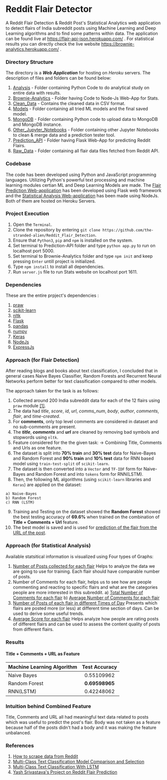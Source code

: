 # Reddit Flair Detector

A Reddit Flair Detection & Reddit Post's Statistical Analytics web application to detect flairs of India subreddit posts using Machine Learning and Deep Learning algorithms and to find some patterns within data. The application can be found live at https://flair-api-json.herokuapp.com/ .
For statistical results you can directly check the live website https://brownie-analytics.herokuapp.com/ .

### Directory Structure

The directory is a ***Web Application*** for hosting on *Heroku* servers. The description of files and folders can be found below:

  1. [Analysis](https://github.com/the-stranded-alien/Reddit_Flair_Detection/tree/master/Analysis) - Folder containing Python Code to do analytical study on entire data with results.
  2. [Brownie-Analytics](https://github.com/the-stranded-alien/Reddit_Flair_Detection/tree/master/Brownie-Analytics) - Folder having Code to Node-Js Web-App for Stats.
  3. [Clean_Data](https://github.com/the-stranded-alien/Reddit_Flair_Detection/tree/master/Clean_Data) - Contains the cleaned data in CSV format.
  4. [Models](https://github.com/the-stranded-alien/Reddit_Flair_Detection/tree/master/Models) - Folder containing all tried ML models and the final saved model.
  5. [MongoDB](https://github.com/the-stranded-alien/Reddit_Flair_Detection/tree/master/MongoDB) - Folder containing Python code to upload data to MongoDB and MongoDB instance.
  6. [Other_Jupyter_Notebooks](https://github.com/the-stranded-alien/Reddit_Flair_Detection/tree/master/Other_Jupyter_Notebooks) - Folder containing other Jupyter Notebooks to clean & merge data and a prediction tester tool. 
  7. [Prediction_API](https://github.com/the-stranded-alien/Reddit_Flair_Detection/tree/master/Prediction_API) - Folder having Flask Web-App for predicting Reddit Flairs.
  8. [Raw_Data](https://github.com/the-stranded-alien/Reddit_Flair_Detection/tree/master/Raw_Data) - Folder containing all flair data files fetched from Reddit API.
  
### Codebase

The code has been developed using Python and JavaScript programming languages. Utilizing Python's powerful text processing and machine learning modules certian ML and Deep Learning Models are made. The [Flair Prediction Web-application](https://flair-api-json.herokuapp.com/) has been developed using Flask web framework and the [Statistical Analysis Web-application](https://brownie-analytics.herokuapp.com/) has been made using NodeJs. Both of them are hosted on Heroku Servers.

### Project Execution

  1. Open the `Terminal`.
  2. Clone the repository by entering `git clone https://github.com/the-stranded-alien/Reddit_Flair_Detection`.
  3. Ensure that `Python3`, `pip` and `npm` is installed on the system.
  4. Set terminal to Prediction-API folder and type `python app.py` to run on localhost port 5000.
  5. Set terminal to Brownie-Analytics folder and type `npm init` and keep pressing `Enter` untill project is initialized.
  6. Type `npm install` to install all dependencies. 
  7. Run `server.js` file to run Stats website on localhost port 1611.
  
### Dependencies

These are the entire prpject's dependencies :

  1. [praw](https://praw.readthedocs.io/en/latest/)
  2. [scikit-learn](https://scikit-learn.org/)
  3. [nltk](https://www.nltk.org/)
  4. [Flask](https://palletsprojects.com/p/flask/)
  5. [pandas](https://pandas.pydata.org/)
  6. [numpy](http://www.numpy.org/)
  7. [Keras](https://keras.io/)
  8. [NodeJs](https://nodejs.org/en/)
  9. [ExpressJs](https://expressjs.com/)
  
### Approach (for Flair Detection)

After reading blogs and books about text classification, I concluded that in general cases Naive Bayes Classifier, Random Forests and Recurrent Neural Networks perform better for text classification compared to other models.

The approach taken for the task is as follows:

  1. Collected around 200 India subreddit data for each of the 12 flairs using `praw` module [[1]](http://www.storybench.org/how-to-scrape-reddit-with-python/).
  2. The data had *title*, *score*, *id*, *url*, *comms_num*, *body*, *author*, *comments*, *flair*, and *time-created*.
  3. For **comments**, only top level comments are considered in dataset and no sub-comments are present.
  4. The ***title***, ***comments*** and ***url*** are cleaned by removing bad symbols and stopwords using `nltk`.
  5. Feature considered for the the given task:
    -> Combining Title, Comments and Urls as one feature.
  6. The dataset is split into **70% train** and **30% test** data for Naive-Bayes and Random Forest and **90% train** and **10% test** data for RNN based model using `train-test-split` of `scikit-learn`.
  7. The dataset is then converted into a `Vector` and `TF-IDF` form for Naive-Bayes and Random Forest and into `tokens` form for RNN(LSTM).
  8. Then, the following ML algorithms (using `scikit-learn` libraries and `Keras`) are applied on the dataset:
    
    a) Naive-Bayes
    b) Random Forest
    c) RNN (LSTM)
   9. Training and Testing on the dataset showed the **Random Forest** showed the best testing accuracy of **69.6%** when trained on the combination of **Title + Comments + Url** feature.
   10. The best model is saved and is used for [prediction of the flair from the URL of the post](https://flair-api-json.herokuapp.com/).
      
### Approach (for Statistical Analysis)

Available statsitical information is visualized using Four types of Graphs:
  
   1. [Number of Posts collected for each flair](https://brownie-analytics.herokuapp.com/analytics/stat1.html) Helps to analyze the data we are going to use for training. Each flair should have comparable number of posts.
   2. Number of Comments for each flair, helps us to see how are people commenting and reacting to specific flairs and what are the categories people are more interested in this subreddit.
     a) [Total Number of Comments for each flair](https://brownie-analytics.herokuapp.com/analytics/stat2.html) 
     b) [Average Number of Comments for each flair](https://brownie-analytics.herokuapp.com/analytics/stat2.1.html)
   3. [Number of Posts of each flair in different Times of Day](https://brownie-analytics.herokuapp.com/analytics/stat3.html) Presents which flairs are posted more (or less) at different time section of days. Can be used to derive some useful trends.
   4. [Average Score for each flair](https://brownie-analytics.herokuapp.com/analytics/stat4.html) Helps analyze how people are rating posts of different flairs and can be used to assess the content quality of posts from different flairs.
    
### Results

#### Title + Comments + URL as Feature

| Machine Learning Algorithm | Test Accuracy     |
| -------------              |:-----------------:|
| Naive Bayes                | 0.55109962      |
| Random Forest              | **0.69598965**  |
| RNN(LSTM)                  | 0.42248062      |


### Intuition behind Combined Feature

Title, Comments and URL all had meaningful text data related to posts which was useful to predict the post's flair. Body was not taken as a feature because half of the posts didn't had a body and it was making the feature unbalanced.

### References

1. [How to scrape data from Reddit](http://www.storybench.org/how-to-scrape-reddit-with-python/)
2. [Multi-Class Text Classification Model Comparison and Selection](https://towardsdatascience.com/multi-class-text-classification-model-comparison-and-selection-5eb066197568)
3. [Multi-Class Text Classification With LSTM](https://towardsdatascience.com/multi-class-text-classification-with-lstm-1590bee1bd17)
4. [Yash Srivastava's Project on Reddit Flair Prediction](https://github.com/radonys/Reddit-Flair-Detector) 
